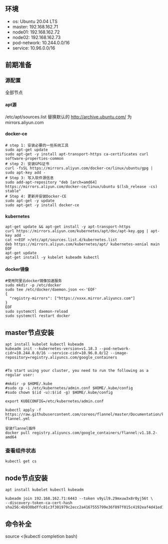## 环境
+ os: Ubuntu 20.04 LTS
+ master: 192.168.162.71
+ node01: 192.168.162.72
+ node02: 192.168.162.73
+ pod-network: 10.244.0.0/16
+ service: 10.96.0.0/16

## 前期准备
### 源配置
全部节点
#### apt源
   /etc/apt/sources.list 替换默认的 http://archive.ubuntu.com/ 为 mirrors.aliyun.com
#### docker-ce

    # step 1: 安装必要的一些系统工具
    sudo apt-get update
    sudo apt-get -y install apt-transport-https ca-certificates curl software-properties-common
    # step 2: 安装GPG证书
    curl -fsSL https://mirrors.aliyun.com/docker-ce/linux/ubuntu/gpg | sudo apt-key add -
    # Step 3: 写入软件源信息
    sudo add-apt-repository "deb [arch=amd64] https://mirrors.aliyun.com/docker-ce/linux/ubuntu $(lsb_release -cs) stable"
    # Step 4: 更新并安装Docker-CE
    sudo apt-get -y update
    sudo apt-get -y install docker-ce

#### kubernetes

    apt-get update && apt-get install -y apt-transport-https
    curl https://mirrors.aliyun.com/kubernetes/apt/doc/apt-key.gpg | apt-key add -
    cat <<EOF >/etc/apt/sources.list.d/kubernetes.list
    deb https://mirrors.aliyun.com/kubernetes/apt/ kubernetes-xenial main
    EOF
    apt-get update
    apt-get install -y kubelet kubeadm kubectl

#### docker镜像

    #使用阿里云docker镜像加速服务
    sudo mkdir -p /etc/docker
    sudo tee /etc/docker/daemon.json <<-'EOF'
    {
      "registry-mirrors": ["https://xxxx.mirror.aliyuncs.com"]
    }
    EOF
    sudo systemctl daemon-reload
    sudo systemctl restart docker

## master节点安装

    apt install kubelet kubectl kubeadm
    kubeadm init --kubernetes-version=v1.18.3 --pod-network-cidr=10.244.0.0/16 --service-cidr=10.96.0.0/12 --image-repository=registry.aliyuncs.com/google_containers


    #To start using your cluster, you need to run the following as a regular user:

    #mkdir -p $HOME/.kube
    #sudo cp -i /etc/kubernetes/admin.conf $HOME/.kube/config
    #sudo chown $(id -u):$(id -g) $HOME/.kube/config

    export KUBECONFIG=/etc/kubernetes/admin.conf

    kubectl apply -f https://raw.githubusercontent.com/coreos/flannel/master/Documentation/kube-flannel.yml

    安装flannel插件
    docker pull registry.aliyuncs.com/google_containers/flannel:v1.18.2-amd64

### 查看组件状态

    kubectl get cs

## node节点安装

    apt install kubelet kubectl kubeadm

    kubeadm join 192.168.162.71:6443 --token v9yil9.29mxuw3x8r0yj56t \
    --discovery-token-ca-cert-hash sha256:4b930bdffc81c3f301979c2ecc2a4167555799e36f897f015c4192eaf4d41ed1



## 命令补全
source <(kubectl completion bash)
